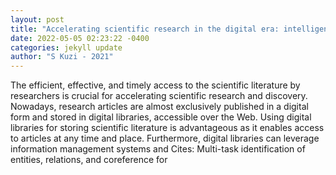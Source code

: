 ```yaml
--- 
layout: post 
title: "Accelerating scientific research in the digital era: intelligent assessment and retrieval of research content" 
date: 2022-05-05 02:23:22 -0400 
categories: jekyll update 
author: "S Kuzi - 2021" 
--- 
```

The efficient, effective, and timely access to the scientific literature by researchers is crucial for accelerating scientific research and discovery. Nowadays, research articles are almost exclusively published in a digital form and stored in digital libraries, accessible over the Web. Using digital libraries for storing scientific literature is advantageous as it enables access to articles at any time and place. Furthermore, digital libraries can leverage information management systems and Cites: Multi-task identification of entities, relations, and coreference for